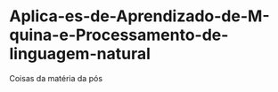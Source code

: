 # Aplica-es-de-Aprendizado-de-M-quina-e-Processamento-de-linguagem-natural
Coisas da matéria da pós
